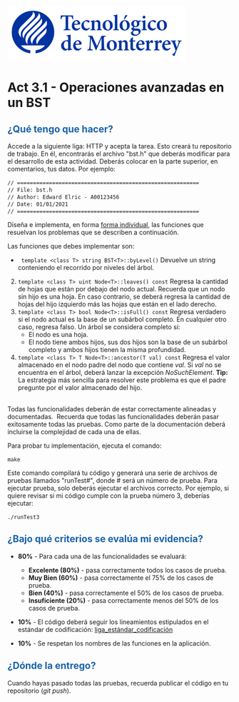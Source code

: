 ![Tec de Monterrey](images/logotecmty.png)
# Act 3.1 - Operaciones avanzadas en un BST

## <span style="color: rgb(26, 99, 169);">¿Qué tengo que hacer?</span>
Accede a la siguiente liga: HTTP y acepta la tarea. Esto creará tu repositorio de trabajo. En él, encontrarás el archivo "bst.h" que deberás modificar para el desarrollo de esta actividad. Deberás colocar en la parte superior, en comentarios, tus datos. Por ejemplo:
```
// =========================================================
// File: bst.h
// Author: Edward Elric - A00123456
// Date: 01/01/2021
// =========================================================
```
Diseña e implementa, en forma <span style="text-decoration-line: underline;">forma individual</span>, las funciones que resuelvan los problemas que se describen a continuación.

Las funciones que debes implementar son:

 - ``` template <class T> string BST<T>::byLevel()```
 Devuelve un string conteniendo el recorrido por niveles del árbol.

2. ```template <class T> uint Node<T>::leaves() const```
Regresa la cantidad de hojas que están por debajo del nodo actual. Recuerda que un nodo sin hijo es una hoja. En caso contrario, se deberá regresa la cantidad de hojas del hijo izquierdo más las hojas que están en el lado derecho.
3. ```template <class T> bool Node<T>::isFull() const```
Regresa verdadero si el nodo actual es la base de un subárbol completo. En cualquier otro caso, regresa falso. Un árbol se considera completo si:
	- El nodo es una hoja.
	- El nodo tiene ambos hijos, sus dos hijos son la base de un subárbol completo y ambos hijos tienen la misma profundidad.
4. ```template <class T> T Node<T>::ancestor(T val) const```
Regresa el valor almacenado en el nodo padre del nodo que contiene *val*. Si *val* no se encuentra en el árbol, deberá lanzar la excepción *NoSuchElement*. **Tip:** La estrategia más sencilla para resolver este problema es que el padre pregunte por el valor almacenado del hijo.

<br>Todas las funcionalidades deberán de estar correctamente alineadas y documentadas.&nbsp; Recuerda que todas las funcionalidades deberán pasar exitosamente todas las pruebas. Como parte de la documentación deberá incluirse la complejidad de cada una de ellas.

Para probar tu implementación, ejecuta el comando:
```
make
```
Este comando compilará tu código y generará una serie de archivos de pruebas llamados "runTest#", donde # será un número de prueba. Para ejecutar prueba, solo deberás ejecutar el archivos correcto. Por ejemplo, si quiere revisar si mi código cumple con la prueba número 3, deberías ejecutar:
```
./runTest3
```

## <span style="color: rgb(26, 99, 169);">**¿Bajo qué criterios se evalúa mi evidencia?**</span>

- **80%** - Para cada una de las funcionalidades se evaluará:

    - **Excelente (80%)** - pasa correctamente todos los casos de prueba.
    - **Muy Bien (60%)** - pasa correctamente el 75% de los casos de prueba.
    - **Bien (40%)** - pasa correctamente el 50% de los casos de prueba.
    - **Insuficiente (20%)** - pasa correctamente menos del 50% de los casos de prueba.


- **10%** - El código deberá seguir los lineamientos estipulados en el estándar de codificación: <span class="instructure_file_holder link_holder">[liga_estándar_codificación](estandar.pdf)</span>
- **10%** - Se respetan los nombres de las funciones en la aplicación.

## <span style="color: rgb(26, 99, 169);">**¿Dónde la entrego?**</span>
Cuando hayas pasado todas las pruebas, recuerda publicar el código en tu repositorio (*git push*).
